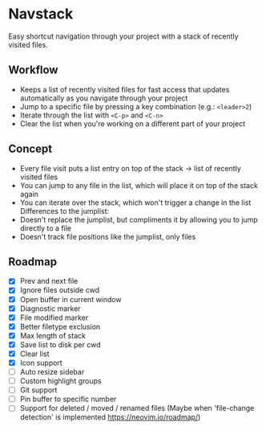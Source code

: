# Navstack

Easy shortcut navigation through your project with a stack of recently visited files.

## Workflow
- Keeps a list of recently visited files for fast access that updates automatically as you navigate through your project
- Jump to a specific file by pressing a key combination (e.g.: `<leader>2`)
- Iterate through the list with `<C-p>` and `<C-n>`
- Clear the list when you're working on a different part of your project

## Concept
- Every file visit puts a list entry on top of the stack -> list of recently visited files
- You can jump to any file in the list, which will place it on top of the stack again
- You can iterate over the stack, which won't trigger a change in the list
Differences to the jumplist:
- Doesn't replace the jumplist, but compliments it by allowing you to jump directly to a file
- Doesn't track file positions like the jumplist, only files

## Roadmap
- [x] Prev and next file
- [x] Ignore files outside cwd
- [x] Open buffer in current window
- [x] Diagnostic marker
- [x] File modified marker
- [x] Better filetype exclusion
- [x] Max length of stack
- [x] Save list to disk per cwd
- [x] Clear list
- [x] Icon support
- [ ] Auto resize sidebar
- [ ] Custom highlight groups
- [ ] Git support
- [ ] Pin buffer to specific number
- [ ] Support for deleted / moved / renamed files (Maybe when 'file-change detection' is implemented https://neovim.io/roadmap/)
